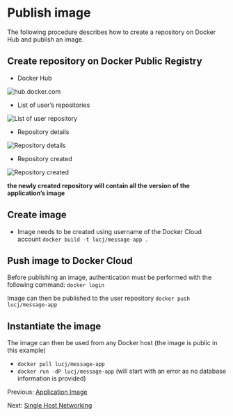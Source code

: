 # Publish image

The following procedure describes how to create a repository on Docker Hub and publish an image.

## Create repository on Docker Public Registry

* Docker Hub

![hub.docker.com](images/registry_1.png)

* List of user’s repositories

![List of user repository](images/registry_2.png)

* Repository details

![Repository details](images/registry_3.png)

* Repository created

![Repository created](images/registry_4.png)

**the newly created repository will contain all the version of the application’s image**

## Create image

* Image needs to be created using username of the Docker Cloud account 
```docker build -t lucj/message-app .```

## Push image to Docker Cloud

Before publishing an image, authentication must be performed with the following command:
```docker login```

Image can then be published to the user repository
```docker push lucj/message-app```

## Instantiate the image

The image can then be used from any Docker host (the image is public in this example)
  * ```docker pull lucj/message-app```
  * ```docker run -dP lucj/message-app``` (will start with an error as no database information is provided)

Previous: [Application Image][application-image]

Next: [Single Host Networking][single-host-networking]

[application-image]: ./2_application_image.md
[single-host-networking]: ./4_single_host_networking.md